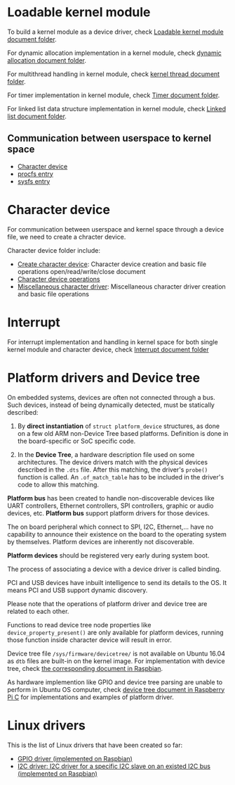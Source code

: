 # Loadable kernel module

To build a kernel module as a device driver, check [Loadable kernel module document folder](Loadable%20kernel%20module).

For dynamic allocation implementation in a kernel module, check [dynamic allocation document folder](Dynamic%20allocation).

For multithread handling in kernel module, check [kernel thread document folder](Kernel%20thread).

For timer implementation in kernel module, check [Timer document folder](Timer).

For linked list data structure implementation in kernel module, check [Linked list document folder](Linked%20list).

## Communication between userspace to kernel space

* [Character device](Character%20device)
* [procfs entry](procfs%20entry.md)
* [sysfs entry](sysfs%20entry.md)

# Character device

For communication between userspace and kernel space through a device file, we need to create a chracter device.

Character device folder include: 

* [Create character device](): Character device creation and basic file operations open/read/write/close document
* [Character device operations]()
* [Miscellaneous character driver](): Miscellaneous character driver creation and basic file operations

# Interrupt

For interrupt implementation and handling in kernel space for both single kernel module and character device, check [Interrupt document folder](Interrupt)

# Platform drivers and Device tree

On embedded systems, devices are often not connected through a bus. Such devices, instead of being dynamically detected, must be statically described:

1. By **direct instantiation** of ``struct platform_device`` structures, as done on a few old ARM non-Device Tree based platforms. Definition is done in the board-specific or SoC specific code.

2. In the **Device Tree**, a hardware description file used on some architectures. The device drivers match with the physical devices described in the ``.dts`` file. After this matching, the driver's ``probe()`` function is called. An ``.of_match_table`` has to be included in the driver's code to allow this matching.

**Platform bus** has been created to handle non-discoverable devices like UART controllers, Ethernet controllers, SPI controllers, graphic or audio devices, etc. **Platform bus** support platform drivers for those devices.

The on board peripheral which connect to SPI, I2C, Ethernet,... have no capability to announce their existence on the board to the operating system by themselves. Platform devices are inherently not discoverable.

**Platform devices** should be registered very early during system boot.

The process of associating a device with a device driver is called binding.

PCI and USB devices have inbuilt intelligence to send its details to the OS. It means PCI and USB support dynamic discovery.

Please note that the operations of platform driver and device tree are related to each other.

Functions to read device tree node properties like ``device_property_present()`` are only available for platform devices, running those function inside character device will result in error.

Device tree file ``/sys/firmware/devicetree/`` is not available on Ubuntu 16.04 as ``dtb`` files are built-in on the kernel image. For implementation with device tree, check [the corresponding document in Raspbian](https://github.com/TranPhucVinh/Raspberry-Pi-C/tree/main/Kernel/Device%20tree).

As hardware implemention like GPIO and device tree parsing are unable to perform in Ubuntu OS computer, check [device tree document in Raspberry Pi C](https://github.com/TranPhucVinh/Raspberry-Pi-C/tree/main/Kernel/Device%20tree) for implementations and examples of platform driver.

# Linux drivers

This is the list of Linux drivers that have been created so far:

* [GPIO driver (implemented on Raspbian)](https://github.com/TranPhucVinh/Raspberry-Pi-C/tree/main/Kernel/GPIO)
* [I2C driver: I2C driver for a specific I2C slave on an existed I2C bus (implemented on Raspbian)](https://github.com/TranPhucVinh/Raspberry-Pi-C/tree/main/Kernel#i2c-driver)
